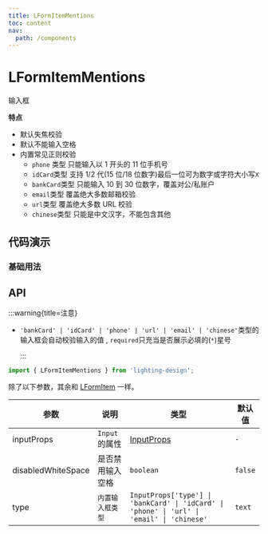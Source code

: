 ```yaml
---
title: LFormItemMentions
toc: content
nav:
  path: /components
---
```


# LFormItemMentions

输入框

**特点**

- 默认失焦校验
- 默认不能输入空格
- 内置常见正则校验
  - `phone` 类型 只能输入以 1 开头的 11 位手机号
  - `idCard`类型 支持 1/2 代(15 位/18 位数字)最后一位可为数字或字符大小写`X`
  - `bankCard`类型 只能输入 10 到 30 位数字，覆盖对公/私账户
  - `email`类型 覆盖绝大多数邮箱校验
  - `url`类型 覆盖绝大多数 URL 校验
  - `chinese`类型 只能是中文汉字，不能包含其他

## 代码演示

### 基础用法

<code src='./demos/Demo1.tsx'></code>

## API

:::warning{title=注意}

- `'bankCard' | 'idCard' | 'phone' | 'url' | 'email' | 'chinese'`类型的输入框会自动校验输入的值 , `required`只充当是否展示必填的(`*`)星号

  :::

```ts
import { LFormItemMentions } from 'lighting-design';
```

除了以下参数，其余和 [LFormItem](/components/form-item#api) 一样。

| 参数               | 说明             | 类型                                                                                       | 默认值  |
| ------------------ | ---------------- | ------------------------------------------------------------------------------------------ | ------- |
| inputProps         | `Input`的属性    | [InputProps](https://ant.design/components/input-cn/#api)                                  | `-`     |
| disabledWhiteSpace | 是否禁用输入空格 | `boolean`                                                                                  | `false` |
| type               | `内置输入框类型` | `InputProps['type'] \| 'bankCard' \| 'idCard' \| 'phone' \| 'url' \| 'email' \| 'chinese'` | `text`  |
